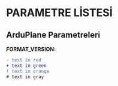 # PARAMETRE LİSTESİ

## ArduPlane Parametreleri
__FORMAT_VERSION:__

```diff
- text in red
+ text in green
! text in orange
# text in gray
```

